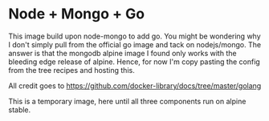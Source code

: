 # Node + Mongo + Go

This image build upon node-mongo to add go.
You might be wondering why I don't simply pull from the official go
image and tack on nodejs/mongo. The answer is that the mongodb alpine
image I found only works with the bleeding edge release of alpine. Hence,
for now I'm copy pasting the config from the tree recipes and hosting this.

All credit goes to https://github.com/docker-library/docs/tree/master/golang

This is a temporary image, here until all three components run on alpine stable.
